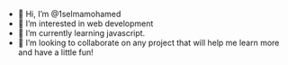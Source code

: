 - 👋 Hi, I’m @1selmamohamed
- 👀 I’m interested in web development
- 🌱 I’m currently learning javascript.
- 💞️ I’m looking to collaborate on any project that will help me learn more and have a little fun!


<!---
1selmamohamed/1selmamohamed is a ✨ special ✨ repository because its `README.md` (this file) appears on your GitHub profile.
You can click the Preview link to take a look at your changes.
--->
